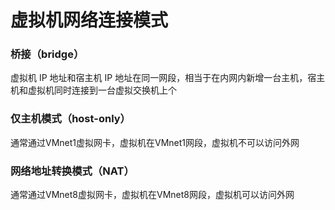 # 虚拟机网络连接模式


### 桥接（bridge）

虚拟机 IP 地址和宿主机 IP 地址在同一网段，相当于在内网内新增一台主机，宿主机和虚拟机同时连接到一台虚拟交换机上个


### 仅主机模式（host-only）

通常通过VMnet1虚拟网卡，虚拟机在VMnet1网段，虚拟机不可以访问外网


### 网络地址转换模式（NAT）

通常通过VMnet8虚拟网卡，虚拟机在VMnet8网段，虚拟机可以访问外网
